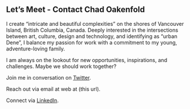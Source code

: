 ## Let’s Meet - Contact Chad Oakenfold

I create “intricate and beautiful complexities” on the shores of Vancouver Island, British Columbia, Canada. Deeply interested in the intersections between art, culture, design and technology, and identifying as “urban Dene”, I balance my passion for work with a commitment to my young, adventure-loving family.

I am always on the lookout for new opportunities, inspirations, and challenges. Maybe we should work together?

Join me in conversation on [Twitter](//twitter.com/coak).

Reach out via email at web at (this url).

Connect via [LinkedIn](//www.linkedin.com/in/chad-oakenfold-a9a65a4/).
